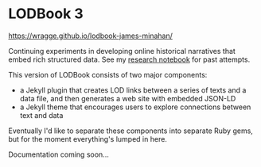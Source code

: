 # LODBook 3

https://wragge.github.io/lodbook-james-minahan/

Continuing experiments in developing online historical narratives that embed rich structured data. See my [research notebook](https://timsherratt.org/research-notebook/lodbooks/) for past attempts.

This version of LODBook consists of two major components:

* a Jekyll plugin that creates LOD links between a series of texts and a data file, and then generates a web site with embedded JSON-LD
* a Jekyll theme that encourages users to explore connections between text and data

Eventually I'd like to separate these components into separate Ruby gems, but for the moment everything's lumped in here.

Documentation coming soon...
